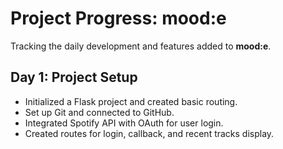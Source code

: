 # Project Progress: mood:e

Tracking the daily development and features added to **mood:e**.

## Day 1: Project Setup
- Initialized a Flask project and created basic routing.
- Set up Git and connected to GitHub.
- Integrated Spotify API with OAuth for user login.
- Created routes for login, callback, and recent tracks display.
